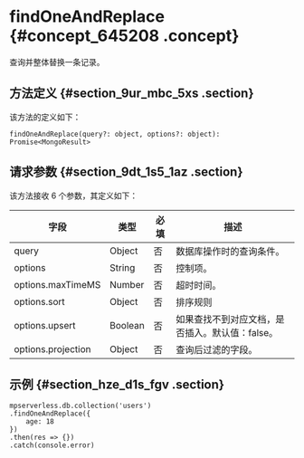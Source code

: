# findOneAndReplace {#concept_645208 .concept}

查询并整体替换一条记录。

## 方法定义 {#section_9ur_mbc_5xs .section}

该方法的定义如下：

``` {#codeblock_3x9_6ef_9rs}
findOneAndReplace(query?: object, options?: object): Promise<MongoResult>
```

## 请求参数 {#section_9dt_1s5_1az .section}

该方法接收 6 个参数，其定义如下：

|字段|类型|必填|描述|
|--|--|--|--|
|query|Object|否|数据库操作时的查询条件。|
|options|String|否|控制项。|
|options.maxTimeMS|Number|否|超时时间。|
|options.sort|Object|否|排序规则|
|options.upsert|Boolean|否|如果查找不到对应文档，是否插入。默认值：false。|
|options.projection|Object|否|查询后过滤的字段。|

## 示例 {#section_hze_d1s_fgv .section}

``` {#codeblock_s36_gy0_8pd}
mpserverless.db.collection('users')
.findOneAndReplace({
    age: 18
})
.then(res => {})
.catch(console.error)
```

